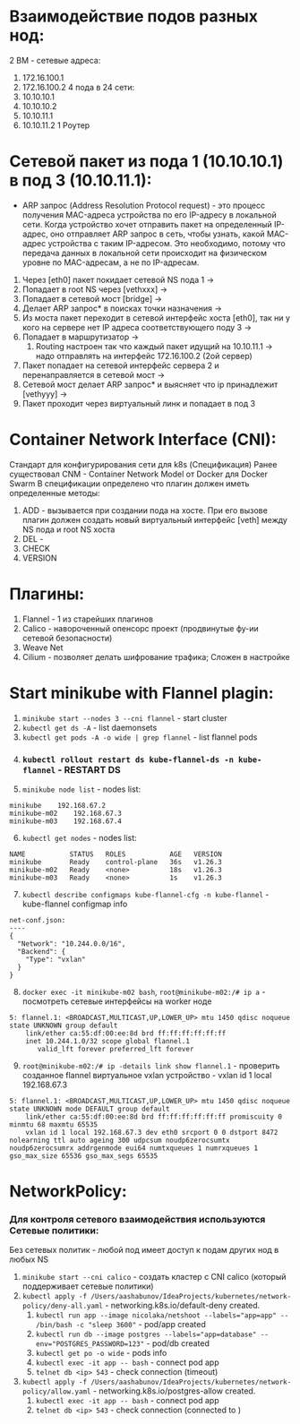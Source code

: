 # Взаимодействие подов разных нод:
2 ВМ - сетевые адреса:
1. 172.16.100.1
2. 172.16.100.2
4 пода в 24 сети:
1. 10.10.10.1
2. 10.10.10.2
3. 10.10.11.1
4. 10.10.11.2
1 Роутер

# Сетевой пакет из пода 1 (10.10.10.1) в под 3 (10.10.11.1):
* ARP запрос (Address Resolution Protocol request) - это процесс получения MAC-адреса устройства по его IP-адресу в локальной сети. Когда устройство хочет отправить пакет на определенный IP-адрес, оно отправляет ARP запрос в сеть, чтобы узнать, какой MAC-адрес устройства с таким IP-адресом. Это необходимо, потому что передача данных в локальной сети происходит на физическом уровне по MAC-адресам, а не по IP-адресам.

1. Через [eth0] пакет покидает сетевой NS пода 1 ->
2. Попадает в root NS через [vethxxx] ->
3. Попадает в сетевой мост [bridge] ->
4. Делает ARP запрос* в поисках точки назначения ->
5. Из моста пакет переходит в сетевой интерфейс хоста [eth0], так ни у кого на сервере нет IP адреса соответствующего поду 3 ->
6. Попадает в маршрутизатор ->
    1. Routing настроен так что каждый пакет идущий на 10.10.11.1 -> надо отправлять на интерфейс 172.16.100.2 (2ой сервер)
7. Пакет попадает на сетевой интерфейс сервера 2 и перенаправляется в сетевой мост ->
8. Сетевой мост делает ARP запрос* и выясняет что ip принадлежит [vethyyy] ->
9. Пакет проходит через виртуальный линк и попадает в под 3


# Container Network Interface (CNI):
Стандарт для конфигурирования сети для k8s (Спецификация)
Ранее существовал CNM - Container Network Model от Docker для Docker Swarm
В спецификации определено что плагин должен иметь определенные методы:
1. ADD - вызывается при создании пода на хосте. При его вызове плагин должен создать новый виртуальный интерфейс [veth] между NS пода и root NS хоста
2. DEL - 
3. CHECK
4. VERSION

# Плагины:
1. Flannel - 1 из старейших плагинов
2. Calico - навороченный опенсорс проект (продвинутые фу-ии сетевой безопасности)
3. Weave Net
4. Cilium - позволяет делать шифрование трафика; Сложен в настройке

# Start minikube with Flannel plagin:
1. `minikube start --nodes 3 --cni flannel` - start cluster
2. `kubectl get ds -A` - list daemonsets
3. `kubectl get pods -A -o wide | grep flannel` - list flannel pods
4. ### `kubectl rollout restart ds kube-flannel-ds -n kube-flannel` - RESTART DS
5. `minikube node list` - nodes list:
```
minikube	192.168.67.2
minikube-m02	192.168.67.3
minikube-m03	192.168.67.4
```
6. `kubectl get nodes` - nodes list:
```
NAME           STATUS   ROLES           AGE   VERSION
minikube       Ready    control-plane   36s   v1.26.3
minikube-m02   Ready    <none>          18s   v1.26.3
minikube-m03   Ready    <none>          1s    v1.26.3
```
7. `kubectl describe configmaps kube-flannel-cfg -n kube-flannel` - kube-flannel configmap info
```
net-conf.json:
----
{
  "Network": "10.244.0.0/16",
  "Backend": {
    "Type": "vxlan"
  }
}
```
8. `docker exec -it minikube-m02 bash`, `root@minikube-m02:/# ip a` - посмотреть сетевые интерфейсы на worker ноде
```
5: flannel.1: <BROADCAST,MULTICAST,UP,LOWER_UP> mtu 1450 qdisc noqueue state UNKNOWN group default 
    link/ether ca:55:df:00:ee:8d brd ff:ff:ff:ff:ff:ff
    inet 10.244.1.0/32 scope global flannel.1
       valid_lft forever preferred_lft forever
```
9. `root@minikube-m02:/# ip -details link show flannel.1` - проверить созданное flannel виртуальное vxlan устройство - vxlan id 1 local 192.168.67.3 
```
5: flannel.1: <BROADCAST,MULTICAST,UP,LOWER_UP> mtu 1450 qdisc noqueue state UNKNOWN mode DEFAULT group default 
    link/ether ca:55:df:00:ee:8d brd ff:ff:ff:ff:ff:ff promiscuity 0 minmtu 68 maxmtu 65535 
    vxlan id 1 local 192.168.67.3 dev eth0 srcport 0 0 dstport 8472 nolearning ttl auto ageing 300 udpcsum noudp6zerocsumtx noudp6zerocsumrx addrgenmode eui64 numtxqueues 1 numrxqueues 1 gso_max_size 65536 gso_max_segs 65535
```

# NetworkPolicy:
### Для контроля сетевого взаимодействия используются Сетевые политики:
Без сетевых политик - любой под имеет доступ к подам других нод в любых NS

1. `minikube start --cni calico` - создать кластер с CNI calico (который поддерживает сетевые политики)
2. `kubectl apply -f /Users/aashabunov/IdeaProjects/kubernetes/network-policy/deny-all.yaml` - networking.k8s.io/default-deny created.
    1. `kubectl run app --image nicolaka/netshoot --labels="app=app" -- /bin/bash -c "sleep 3600"` - pod/app created
    2. `kubectl run db --image postgres --labels="app=database" --env="POSTGRES_PASSWORD=123"` - pod/db created
    3. `kubectl get po -o wide` - pods info
    4. `kubectl exec -it app -- bash` - connect pod app
    5. `telnet db <ip> 543` - check connection (timeout)
3. `kubectl apply -f /Users/aashabunov/IdeaProjects/kubernetes/network-policy/allow.yaml` - networking.k8s.io/postgres-allow created.
    1. `kubectl exec -it app -- bash` - connect pod app
    2. `telnet db <ip> 543` - check connection (connected to <ip>)
